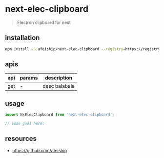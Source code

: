 # next-elec-clipboard
> Electron clipboard for next

## installation
```bash
npm install -S afeiship/next-elec-clipboard --registry=https://registry.npm.taobao.org
```

## apis
| api | params | description   |
|-----|--------|---------------|
| get | -      | desc balabala |

## usage
```js
import NxElecClipboard from 'next-elec-clipboard';

// code goes here:
```

## resources
- https://github.com/afeiship
